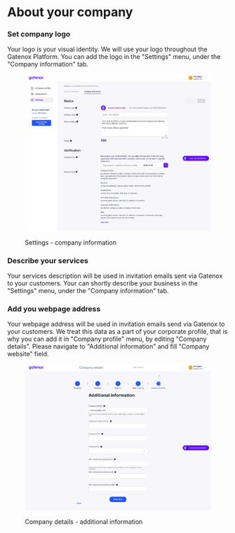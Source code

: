 # About your company

### Set company logo

Your logo is your visual identity. We will use your logo throughout the Gatenox Platform. You can add the logo in the "Settings" menu, under the "Company information" tab.

<figure><img src="../../docs/Images/settings_company.png" alt="Settings - company information"><figcaption><p>Settings - company information</p></figcaption></figure>

### Describe your services

Your services description will be used in invitation emails sent via Gatenox to your customers. Your can shortly describe your business in the "Settings" menu, under the "Company information" tab.

### Add you webpage address

Your webpage address will be used in invitation emails send via Gatenox to your customers. We treat this data as a part of your corporate profile, that is why you can add it in "Company profile" menu, by editing "Company details". Please navigate to "Additional information" and fill "Company website" field.

<figure><img src="../../docs/Images/add_info.png" alt="Company details - additional information"><figcaption><p>Company details - additional information</p></figcaption></figure>
